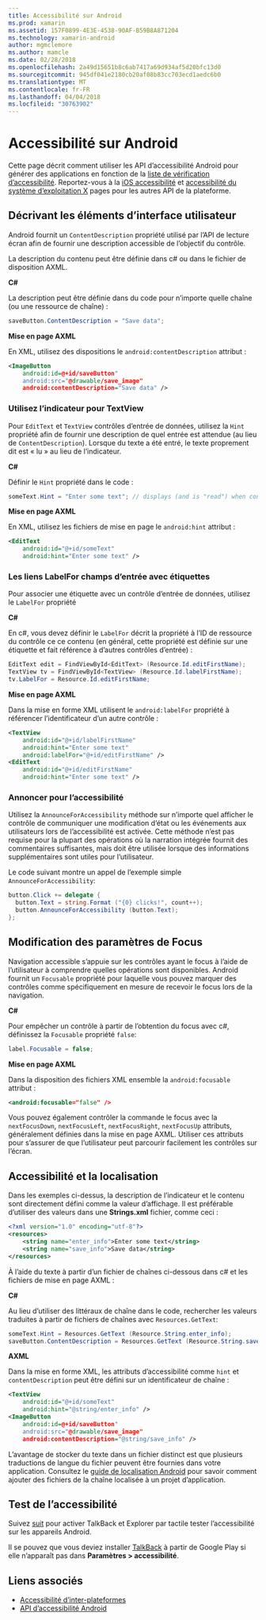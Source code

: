 ```yaml
---
title: Accessibilité sur Android
ms.prod: xamarin
ms.assetid: 157F0899-4E3E-4538-90AF-B59B8A871204
ms.technology: xamarin-android
author: mgmclemore
ms.author: mamcle
ms.date: 02/28/2018
ms.openlocfilehash: 2a49d15651b8c6ab7417a69d934af5d20bfc13d0
ms.sourcegitcommit: 945df041e2180cb20af08b83cc703ecd1aedc6b0
ms.translationtype: MT
ms.contentlocale: fr-FR
ms.lasthandoff: 04/04/2018
ms.locfileid: "30763902"
---
```

# <a name="accessibility-on-android"></a>Accessibilité sur Android

Cette page décrit comment utiliser les API d’accessibilité Android pour générer des applications en fonction de la [liste de vérification d’accessibilité](~/cross-platform/app-fundamentals/accessibility.md).
Reportez-vous à la [iOS accessibilité](~/ios/app-fundamentals/accessibility.md) et [accessibilité du système d’exploitation X](~/mac/app-fundamentals/accessibility.md) pages pour les autres API de la plateforme.


## <a name="describing-ui-elements"></a>Décrivant les éléments d’interface utilisateur

Android fournit un `ContentDescription` propriété utilisé par l’API de lecture écran afin de fournir une description accessible de l’objectif du contrôle.

La description du contenu peut être définie dans c# ou dans le fichier de disposition AXML.

**C#**

La description peut être définie dans du code pour n’importe quelle chaîne (ou une ressource de chaîne) :

```csharp
saveButton.ContentDescription = "Save data";
```

**Mise en page AXML**

En XML, utilisez des dispositions le `android:contentDescription` attribut :

```xml
<ImageButton
    android:id=@+id/saveButton"
    android:src="@drawable/save_image"
    android:contentDescription="Save data" />
```

### <a name="use-hint-for-textview"></a>Utilisez l’indicateur pour TextView

Pour `EditText` et `TextView` contrôles d’entrée de données, utilisez la `Hint` propriété afin de fournir une description de quel entrée est attendue (au lieu de `ContentDescription`).
Lorsque du texte a été entré, le texte proprement dit est « lu » au lieu de l’indicateur.

**C#**

Définir le `Hint` propriété dans le code :

```csharp
someText.Hint = "Enter some text"; // displays (and is "read") when control is empty
```

**Mise en page AXML**

En XML, utilisez les fichiers de mise en page le `android:hint` attribut :

```xml
<EditText
    android:id="@+id/someText"
    android:hint="Enter some text" />
```


### <a name="labelfor-links-input-fields-with-labels"></a>Les liens LabelFor champs d’entrée avec étiquettes

Pour associer une étiquette avec un contrôle d’entrée de données, utilisez le `LabelFor` propriété

**C#**

En c#, vous devez définir le `LabelFor` décrit la propriété à l’ID de ressource du contrôle ce ce contenu (en général, cette propriété est définie sur une étiquette et fait référence à d’autres contrôles d’entrée) :

```csharp
EditText edit = FindViewById<EditText> (Resource.Id.editFirstName);
TextView tv = FindViewById<TextView> (Resource.Id.labelFirstName);
tv.LabelFor = Resource.Id.editFirstName;
```

**Mise en page AXML**

Dans la mise en forme XML utilisent le `android:labelFor` propriété à référencer l’identificateur d’un autre contrôle :

```xml
<TextView
    android:id="@+id/labelFirstName"
    android:hint="Enter some text"
    android:labelFor="@+id/editFirstName" />
<EditText
    android:id="@+id/editFirstName"
    android:hint="Enter some text" />
```

### <a name="announce-for-accessibility"></a>Annoncer pour l’accessibilité

Utilisez la `AnnounceForAccessibility` méthode sur n’importe quel afficher le contrôle de communiquer une modification d’état ou les événements aux utilisateurs lors de l’accessibilité est activée. Cette méthode n’est pas requise pour la plupart des opérations où la narration intégrée fournit des commentaires suffisantes, mais doit être utilisée lorsque des informations supplémentaires sont utiles pour l’utilisateur.

Le code suivant montre un appel de l’exemple simple `AnnounceForAccessibility`:

```csharp
button.Click += delegate {
  button.Text = string.Format ("{0} clicks!", count++);
  button.AnnounceForAccessibility (button.Text);
};
```

## <a name="changing-focus-settings"></a>Modification des paramètres de Focus

Navigation accessible s’appuie sur les contrôles ayant le focus à l’aide de l’utilisateur à comprendre quelles opérations sont disponibles. Android fournit un `Focusable` propriété pour laquelle vous pouvez marquer des contrôles comme spécifiquement en mesure de recevoir le focus lors de la navigation.

**C#**

Pour empêcher un contrôle à partir de l’obtention du focus avec c#, définissez la `Focusable` propriété `false`:

```csharp
label.Focusable = false;
```

**Mise en page AXML**

Dans la disposition des fichiers XML ensemble la `android:focusable` attribut :

```xml
<android:focusable="false" />
```

Vous pouvez également contrôler la commande le focus avec la `nextFocusDown`, `nextFocusLeft`, `nextFocusRight`, `nextFocusUp` attributs, généralement définies dans la mise en page AXML. Utiliser ces attributs pour s’assurer de que l’utilisateur peut parcourir facilement les contrôles sur l’écran.


## <a name="accessibility-and-localization"></a>Accessibilité et la localisation

Dans les exemples ci-dessus, la description de l’indicateur et le contenu sont directement défini comme la valeur d’affichage. Il est préférable d’utiliser des valeurs dans une **Strings.xml** fichier, comme ceci :

```xml
<?xml version="1.0" encoding="utf-8"?>
<resources>
    <string name="enter_info">Enter some text</string>
    <string name="save_info">Save data</string>
</resources>
```

À l’aide du texte à partir d’un fichier de chaînes ci-dessous dans c# et les fichiers de mise en page AXML :

**C#**

Au lieu d’utiliser des littéraux de chaîne dans le code, rechercher les valeurs traduites à partir de fichiers de chaînes avec `Resources.GetText`:

```csharp
someText.Hint = Resources.GetText (Resource.String.enter_info);
saveButton.ContentDescription = Resources.GetText (Resource.String.save_info);
```

**AXML**

Dans la mise en forme XML, les attributs d’accessibilité comme `hint` et `contentDescription` peut être défini sur un identificateur de chaîne :

```xml
<TextView
    android:id="@+id/someText"
    android:hint="@string/enter_info" />
<ImageButton
    android:id=@+id/saveButton"
    android:src="@drawable/save_image"
    android:contentDescription="@string/save_info" />
```

L’avantage de stocker du texte dans un fichier distinct est que plusieurs traductions de langue du fichier peuvent être fournies dans votre application. Consultez le [guide de localisation Android](~/android/app-fundamentals/localization.md) pour savoir comment ajouter des fichiers de la chaîne localisée à un projet d’application.


## <a name="testing-accessibility"></a>Test de l’accessibilité

Suivez [suit](http://developer.android.com/training/accessibility/testing.html#how-to) pour activer TalkBack et Explorer par tactile tester l’accessibilité sur les appareils Android.

Il se pouvez que vous deviez installer [TalkBack](https://play.google.com/store/apps/details?id=com.google.android.marvin.talkback) à partir de Google Play si elle n’apparaît pas dans **Paramètres > accessibilité**.


## <a name="related-links"></a>Liens associés

- [Accessibilité d’inter-plateformes](~/cross-platform/app-fundamentals/accessibility.md)
- [API d’accessibilité Android](http://developer.android.com/guide/topics/ui/accessibility/index.html)
